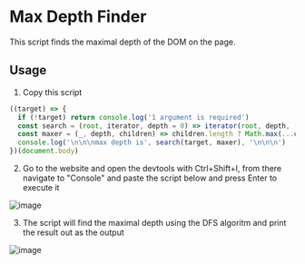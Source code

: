 # Max Depth Finder

This script finds the maximal depth of the DOM on the page.

## Usage

1. Copy this script
```js
((target) => {
  if (!target) return console.log('1 argument is required')
  const search = (root, iterator, depth = 0) => iterator(root, depth, [...[].map.call(root.children, child => search(child, iterator, depth + 1))])
  const maxer = (_, depth, children) => children.length ? Math.max(...children) : depth
  console.log('\n\n\nmax depth is', search(target, maxer), '\n\n\n')
})(document.body)
```
2. Go to the website and open the devtools with Ctrl+Shift+I, from there navigate to "Console" and paste the script below and press Enter to execute it

![image](https://user-images.githubusercontent.com/77569421/221371845-a580de6a-96fa-4015-8cc4-4bc9ae2f8edf.png)

3. The script will find the maximal depth using the DFS algoritm and print the result out as the output

![image](https://user-images.githubusercontent.com/77569421/221371903-636dba39-91f6-4acf-9a9e-4afe8f808dc0.png)
